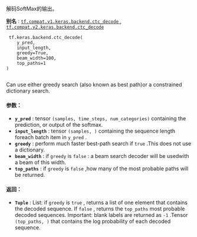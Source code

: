 解码SoftMax的输出。

**别名** : [ `tf.compat.v1.keras.backend.ctc_decode` ](/api_docs/python/tf/keras/backend/ctc_decode), [ `tf.compat.v2.keras.backend.ctc_decode` ](/api_docs/python/tf/keras/backend/ctc_decode)

```
 tf.keras.backend.ctc_decode(
    y_pred,
    input_length,
    greedy=True,
    beam_width=100,
    top_paths=1
)
 
```

Can use either greedy search (also known as best path)or a constrained dictionary search.

#### 参数：
- **`y_pred`** : tensor  `(samples, time_steps, num_categories)` containing the prediction, or output of the softmax.
- **`input_length`** : tensor  `(samples, )`  containing the sequence length foreach batch item in  `y_pred` .
- **`greedy`** : perform much faster best-path search if  `true` .This does not use a dictionary.
- **`beam_width`** : if  `greedy`  is  `false` : a beam search decoder will be usedwith a beam of this width.
- **`top_paths`** : if  `greedy`  is  `false` ,how many of the most probable paths will be returned.


#### 返回：
- **`Tuple`** :     List: if  `greedy`  is  `true` , returns a list of one element that    contains the decoded sequence.    If  `false` , returns the  `top_paths`  most probable    decoded sequences.    Important: blank labels are returned as  `-1` .Tensor  `(top_paths, )`  that contains    the log probability of each decoded sequence.

